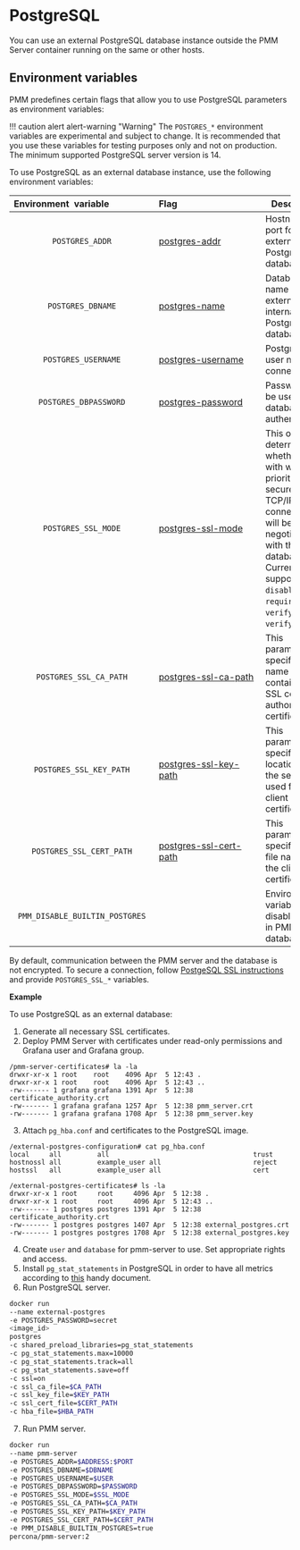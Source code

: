 # PostgreSQL

You can use an external PostgreSQL database instance outside the PMM Server container running on the same or other hosts.

## Environment variables

PMM predefines certain flags that allow you to use PostgreSQL parameters as environment variables:

!!! caution alert alert-warning "Warning"
     The `POSTGRES_*` environment variables are experimental and subject to change. It is recommended that you use these variables for testing purposes only and not on production. The minimum supported PostgreSQL server version is 14.

To use PostgreSQL as an external database instance, use the following environment variables: 
 
 | Environment&nbsp;&nbsp;variable&nbsp;&nbsp;&nbsp;&nbsp;&nbsp;&nbsp;&nbsp;&nbsp;&nbsp;&nbsp;&nbsp;&nbsp;&nbsp;&nbsp;&nbsp;&nbsp;&nbsp;| Flag&nbsp;&nbsp;&nbsp;&nbsp;&nbsp;&nbsp;&nbsp;&nbsp;&nbsp;&nbsp;&nbsp;&nbsp;&nbsp;&nbsp;&nbsp;&nbsp;&nbsp;&nbsp;&nbsp;&nbsp;&nbsp;&nbsp;&nbsp;&nbsp;&nbsp;&nbsp;&nbsp;&nbsp;&nbsp;&nbsp;&nbsp;&nbsp;&nbsp;| Description
|:----------------------------------:|----------------------|-------------------------------
| `POSTGRES_ADDR`                  | [postgres-addr](https://www.postgresql.org/docs/14/libpq-connect.html#LIBPQ-CONNECT-HOST)                 | Hostname and port for external PostgreSQL database.
| `POSTGRES_DBNAME`     | [postgres-name](https://www.postgresql.org/docs/14/libpq-connect.html#LIBPQ-CONNECT-DBNAME)               | Database name for external or internal PostgreSQL database.
| `POSTGRES_USERNAME`       | [postgres-username](https://www.postgresql.org/docs/14/libpq-connect.html#LIBPQ-CONNECT-USER)              | PostgreSQL user name to connect as.
| `POSTGRES_DBPASSWORD`       | [postgres-password](https://www.postgresql.org/docs/14/libpq-connect.html#LIBPQ-CONNECT-PASSWORD)           | Password to be used for database authentication.
| `POSTGRES_SSL_MODE`      | [postgres-ssl-mode](https://www.postgresql.org/docs/14/libpq-connect.html#LIBPQ-CONNECT-SSLMODE)    | This option determines whether or with what priority a secure SSL TCP/IP connection will be negotiated with the database. Currently supported: `disable`, `require`, `verify-ca`, `verify-full`.
| `POSTGRES_SSL_CA_PATH`    | [postgres-ssl-ca-path](https://www.postgresql.org/docs/14/libpq-connect.html#LIBPQ-CONNECT-SSLROOTCERT)      | This parameter specifies the name of a file containing SSL certificate authority (CA) certificate(s).
| `POSTGRES_SSL_KEY_PATH`    | [postgres-ssl-key-path](https://www.postgresql.org/docs/14/libpq-connect.html#LIBPQ-CONNECT-SSLKEY)      | This parameter specifies the location for the secret key used for the client certificate.
| `POSTGRES_SSL_CERT_PATH`    | [postgres-ssl-cert-path](https://www.postgresql.org/docs/14/libpq-connect.html#LIBPQ-CONNECT-SSLCERT)     | This parameter specifies the file name of the client SSL certificate.
| `PMM_DISABLE_BUILTIN_POSTGRES`       |           | Environment variable to disable built-in PMM server database.


By default, communication between the PMM server and the database is not encrypted. To secure a connection, follow [PostgeSQL SSL instructions](https://www.postgresql.org/docs/14/ssl-tcp.html) and provide `POSTGRES_SSL_*` variables. 

**Example**

To use PostgreSQL as an external database: 

1. Generate all necessary SSL certificates.
2. Deploy PMM Server with certificates under read-only permissions and Grafana user and Grafana group.
```
/pmm-server-certificates# la -la
drwxr-xr-x 1 root    root    4096 Apr  5 12:43 .
drwxr-xr-x 1 root    root    4096 Apr  5 12:43 ..
-rw------- 1 grafana grafana 1391 Apr  5 12:38 certificate_authority.crt
-rw------- 1 grafana grafana 1257 Apr  5 12:38 pmm_server.crt
-rw------- 1 grafana grafana 1708 Apr  5 12:38 pmm_server.key
```
3. Attach `pg_hba.conf` and certificates to the PostgreSQL image.
```
/external-postgres-configuration# cat pg_hba.conf 
local     all         all                                    trust
hostnossl all         example_user all                       reject
hostssl   all         example_user all                       cert
```
```
/external-postgres-certificates# ls -la
drwxr-xr-x 1 root     root     4096 Apr  5 12:38 .
drwxr-xr-x 1 root     root     4096 Apr  5 12:43 ..
-rw------- 1 postgres postgres 1391 Apr  5 12:38 certificate_authority.crt
-rw------- 1 postgres postgres 1407 Apr  5 12:38 external_postgres.crt
-rw------- 1 postgres postgres 1708 Apr  5 12:38 external_postgres.key
```
4. Create `user` and `database` for pmm-server to use. Set appropriate rights and access.
5. Install `pg_stat_statements` in PostgreSQL in order to have all metrics according to [this](../setting-up/client/postgresql.md) handy document.
6. Run PostgreSQL server.
```sh
docker run 
--name external-postgres 
-e POSTGRES_PASSWORD=secret 
<image_id> 
postgres 
-c shared_preload_libraries=pg_stat_statements 
-c pg_stat_statements.max=10000 
-c pg_stat_statements.track=all 
-c pg_stat_statements.save=off 
-c ssl=on
-c ssl_ca_file=$CA_PATH
-c ssl_key_file=$KEY_PATH
-c ssl_cert_file=$CERT_PATH
-c hba_file=$HBA_PATH
```
7. Run PMM server.
```sh
docker run 
--name pmm-server 
-e POSTGRES_ADDR=$ADDRESS:$PORT
-e POSTGRES_DBNAME=$DBNAME
-e POSTGRES_USERNAME=$USER
-e POSTGRES_DBPASSWORD=$PASSWORD
-e POSTGRES_SSL_MODE=$SSL_MODE
-e POSTGRES_SSL_CA_PATH=$CA_PATH
-e POSTGRES_SSL_KEY_PATH=$KEY_PATH
-e POSTGRES_SSL_CERT_PATH=$CERT_PATH 
-e PMM_DISABLE_BUILTIN_POSTGRES=true 
percona/pmm-server:2
```